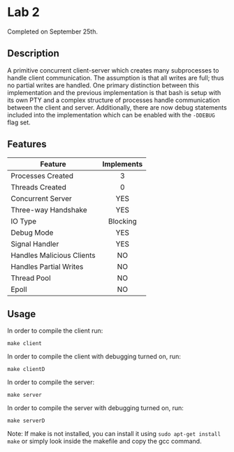 
# Lab 2
Completed on September 25th.

## Description
A primitive concurrent client-server which creates many subprocesses to handle client communication. The assumption is that all writes are full; thus no partial writes are handled. One primary distinction between this implementation and the previous implementation is that bash is setup with its own PTY and a complex structure of processes handle communication between the client and server. Additionally, there are now debug statements included into the implementation which can be enabled with the ```-DDEBUG``` flag set.

## Features

| Feature                   | Implements    |
| ------------------------- |:-------------:|
| Processes Created         | 3             |
| Threads Created           | 0             |
| Concurrent Server         | YES           |
| Three-way Handshake       | YES           |
| IO Type                   | Blocking      |
| Debug Mode                | YES           |
| Signal Handler            | YES           |
| Handles Malicious Clients | NO            |
| Handles Partial Writes    | NO            |
| Thread Pool               | NO            |
| Epoll                     | NO            |

## Usage
In order to compile the client run:

```
make client
```

In order to compile the client with debugging turned on, run:

```
make clientD
```

In order to compile the server:

```
make server
```

In order to compile the server with debugging turned on, run:

```
make serverD
```

Note: If make is not installed, you can install it using ```sudo apt-get install make``` or simply look inside the makefile and copy the gcc command.
